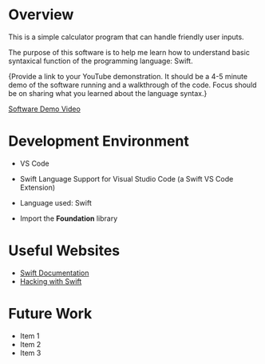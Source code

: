 # Overview

This is a simple calculator program that can handle friendly user inputs.

The purpose of this software is to help me learn how to understand basic syntaxical function of the programming language: Swift.

{Provide a link to your YouTube demonstration. It should be a 4-5 minute demo of the software running and a walkthrough of the code. Focus should be on sharing what you learned about the language syntax.}

[Software Demo Video](http://youtube.link.goes.here)

# Development Environment

- VS Code
- Swift Language Support for Visual Studio Code (a Swift VS Code Extension)

- Language used: Swift
- Import the <b>Foundation</b> library

# Useful Websites

- [Swift Documentation](https://www.swift.org/)
- [Hacking with Swift](https://www.hackingwithswift.com/100/swiftui)

# Future Work

- Item 1
- Item 2
- Item 3
